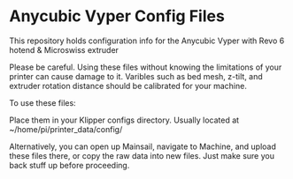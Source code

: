 # Anycubic Vyper Config Files 

This repository holds configuration info for the Anycubic Vyper with Revo 6 hotend &amp; Microswiss extruder

Please be careful. Using these files without knowing the limitations of your printer can cause damage to it. Varibles such as bed mesh, z-tilt, and extruder rotation distance should be calibrated for your machine. 

To use these files: 

Place them in your Klipper configs directory. Usually located at ~/home/pi/printer_data/config/ 

Alternatively, you can open up Mainsail, navigate to Machine, and upload these files there, or copy the raw data into new files. Just make sure you back stuff up before proceeding. 

